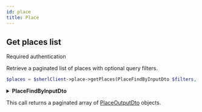 ```yaml
---
id: place
title: Place
---
```


## Get places list

<span class="badge badge--warning">Required authentication</span>

Retrieve a paginated list of places with optional query filters.

```php
$places = $sherlClient->place->getPlaces(PlaceFindByInputDto $filters, int $page, int $itemsPerPage,);
```

<details>
 <summary><b>PlaceFindByInputDto</b></summary>

|     Fields     |  Type  | Required |      Description      |
| :------------: | :----: | :------: | :-------------------: |
|     **id**     | string |   :x:    |       Place ID        |
|    **uri**     | string |   :x:    |       Place URI       |
|  **language**  | string |   :x:    | Language of the place |
| **consumerId** | string |   :x:    |      Consumer ID      |
|   **query**    | string |   :x:    |  Query for the place  |
|    **city**    | string |   :x:    |   City of the place   |

</details>

This call returns a paginated array of [PlaceOutputDto](place-types#PlaceOutputDto) objects.

